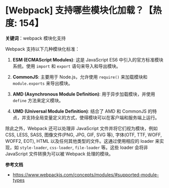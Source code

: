 # [Webpack] 支持哪些模块化加载？【热度: 154】

**关键词**：webpack 模块化支持

Webpack 支持以下几种模块化标准：

1. **ESM (ECMAScript Modules)**: 这是 JavaScript ES6 中引入的官方标准模块系统。使用 `import` 和 `export` 语句来导入和导出模块。

2. **CommonJS**: 主要用于 Node.js，允许使用 `require()` 来加载模块和 `module.exports` 来导出模块。

3. **AMD (Asynchronous Module Definition)**: 用于异步加载模块，并使用 `define` 方法来定义模块。

4. **UMD (Universal Module Definition)**: 结合了 AMD 和 CommonJS 的特点，并支持全局变量定义的方式，使得模块可以在客户端和服务端上运行。

除此之外，Webpack 还可以处理非 JavaScript 文件并将它们视为模块，例如 CSS, LESS, SASS, 图像文件(PNG, JPG, GIF, SVG 等), 字体(OTF, TTF, WOFF, WOFF2, EOT), HTML 以及任何其他类型的文件。这通过使用相应的 loader 来实现，如 `style-loader`, `css-loader`, `file-loader` 等。这些 loader 会将非 JavaScript 文件转换为可以被 Webpack 处理的模块。

**参考文档**

- https://www.webpackjs.com/concepts/modules/#supported-module-types